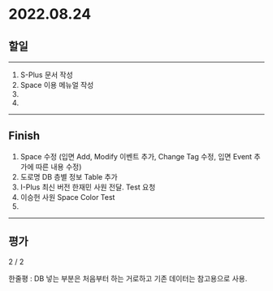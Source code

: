 # 2022.08.24

## 할일

------

1. S-Plus 문서 작성
2. Space 이용 메뉴얼 작성
3. 
4. 








------

## Finish

1. Space 수정 (입면 Add, Modify 이벤트 추가, Change Tag 수정, 입면 Event 추가에 따른 내용 수정)
2. 도로명 DB 층별 정보 Table 추가
3. I-Plus 최신 버전 한재민 사원 전달. Test 요청
4. 이승헌 사원 Space Color Test
5. 


------

## 평가

  2 / 2

한줄평 : DB 넣는 부분은 처음부터 하는 거로하고 기존 데이터는 참고용으로 사용.